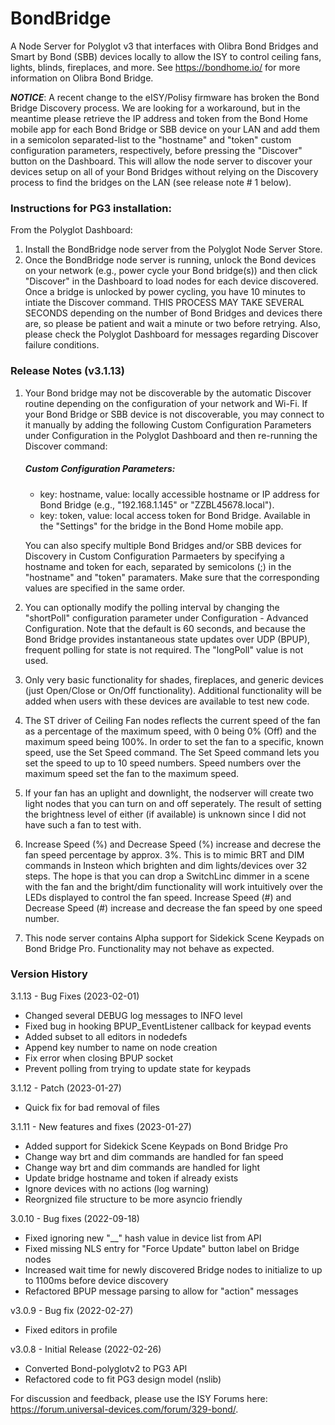 # BondBridge
A Node Server for Polyglot v3 that interfaces with Olibra Bond Bridges and Smart by Bond (SBB) devices locally to allow the ISY to control ceiling fans, lights, blinds, fireplaces, and more. See https://bondhome.io/ for more information on Olibra Bond Bridge.

***NOTICE***: A recent change to the eISY/Polisy firmware has broken the Bond Bridge Discovery process. We are looking for a workaround, but in the meantime please retrieve the IP address and token from the Bond Home mobile app for each Bond Bridge or SBB device on your LAN and add them in a semicolon separated-list to the "hostname" and "token" custom configuration parameters, respectively, before pressing the "Discover" button on the Dashboard. This will allow the node server to discover your devices setup on all of your Bond Bridges without relying on the Discovery process to find the bridges on the LAN (see release note # 1 below).

### Instructions for PG3 installation:

From the Polyglot Dashboard:
1. Install the BondBridge node server from the Polyglot Node Server Store.
2. Once the BondBridge node server is running, unlock the Bond devices on your network (e.g., power cycle your Bond bridge(s)) and then click "Discover" in the Dashboard to load nodes for each device discovered. Once a bridge is unlocked by power cycling, you have 10 minutes to intiate the Discover command. THIS PROCESS MAY TAKE SEVERAL SECONDS depending on the number of Bond Bridges and devices there are, so please be patient and wait a minute or two before retrying. Also, please check the Polyglot Dashboard for messages regarding Discover failure conditions.

### Release Notes (v3.1.13)
   
1. Your Bond bridge may not be discoverable by the automatic Discover routine depending on the configuration of your network and Wi-Fi. If your Bond Bridge or SBB device is not discoverable, you may connect to it manually by adding the following Custom Configuration Parameters under Configuration in the Polyglot Dashboard and then re-running the Discover command:
    
    ##### Custom Configuration Parameters:
    - key: hostname, value: locally accessible hostname or IP address for Bond Bridge (e.g., "192.168.1.145" or "ZZBL45678.local").
    - key: token, value: local access token for Bond Bridge. Available in the "Settings" for the bridge in the Bond Home mobile app.
    
   You can also specify multiple Bond Bridges and/or SBB devices for Discovery in Custom Configuration Parmaeters by specifying a hostname and token for each, separated by semicolons (;) in the "hostname" and "token" paramaters. Make sure that the corresponding values are specified in the same order.
2. You can optionally modify the polling interval by changing the "shortPoll" configuration parameter under Configuration - Advanced Configuration. Note that the default is 60 seconds, and because the Bond Bridge provides instantaneous state updates over UDP (BPUP), frequent polling for state is not required. The "longPoll" value is not used.
3. Only very basic functionality for shades, fireplaces, and generic devices (just Open/Close or On/Off functionality). Additional functionality will be added when users with these devices are available to test new code.
4. The ST driver of Ceiling Fan nodes reflects the current speed of the fan as a percentage of the maximum speed, with 0 being 0% (Off) and the maximum speed being 100%. In order to set the fan to a specific, known speed, use the Set Speed command. The Set Speed command lets you set the speed to up to 10 speed numbers. Speed numbers over the maximum speed set the fan to the maximum speed.
5. If your fan has an uplight and downlight, the nodserver will create two light nodes that you can turn on and off seperately. The result of setting the brightness level of either (if available) is unknown since I did not have such a fan to test with.
6. Increase Speed (%) and Decrease Speed (%) increase and decrese the fan speed percentage by approx. 3%. This is to mimic BRT and DIM commands in Insteon which brighten and dim lights/devices over 32 steps. The hope is that you can drop a SwitchLinc dimmer in a scene with the fan and the bright/dim functionality will work intuitively over the LEDs displayed to control the fan speed. Increase Speed (#) and Decrease Speed (#) increase and decrease the fan speed by one speed number.
7. This node server contains Alpha support for Sidekick Scene Keypads on Bond Bridge Pro. Functionality may not behave as expected.

### Version History
3.1.13 - Bug Fixes (2023-02-01)
- Changed several DEBUG log messages to INFO level
- Fixed bug in hooking BPUP_EventListener callback for keypad events 
- Added subset to all editors in nodedefs
- Append key number to name on node creation
- Fix error when closing BPUP socket
- Prevent polling from trying to update state for keypads

3.1.12 - Patch (2023-01-27)
- Quick fix for bad removal of files

3.1.11 - New features and fixes (2023-01-27)
- Added support for Sidekick Scene Keypads on Bond Bridge Pro
- Change way brt and dim commands are handled for fan speed
- Change way brt and dim commands are handled for light
- Update bridge hostname and token if already exists
- Ignore devices with no actions (log warning)
- Reorgnized file structure to be more asyncio friendly

3.0.10 - Bug fixes (2022-09-18)
- Fixed ignoring new "__" hash value in device list from API
- Fixed missing NLS entry for "Force Update" button label on Bridge nodes
- Increased wait time for newly discovered Bridge nodes to initialize to up to 1100ms before device discovery
- Refactored BPUP message parsing to allow for "action" messages

v3.0.9 - Bug fix (2022-02-27) 
- Fixed editors in profile

v3.0.8 - Initial Release (2022-02-26)
- Converted Bond-polyglotv2 to PG3 API
- Refactored code to fit PG3 design model (nslib)

For discussion and feedback, please use the ISY Forums here: https://forum.universal-devices.com/forum/329-bond/.
